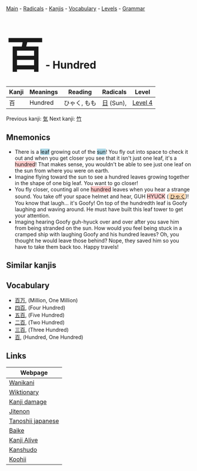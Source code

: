 <style> bigfont {font-size: 100px}</style>
[Main](../index.md) -
[Radicals](../radicals.md) -
[Kanjis](../kanjis.md) -
[Vocabulary](../vocabulary.md) -
[Levels](../levels.md) -
[Grammar](../grammar.md)
# <bigfont> 百</bigfont> - Hundred 

| Kanji | Meanings | Reading | Radicals | Level |
| --- | --- | --- | --- | --- |
| 百 | Hundred | ひゃく, もも | [日](../radicals/日.md) (Sun),  | [Level 4](../levels/wk_level4.md) |

Previous kanji: [気](気.md) Next kanji: [竹](竹.md) 

## Mnemonics
 * There is a <span style="background-color:#ADD8E6"> leaf</span> growing out of the <span style="background-color:#ADD8E6"> sun</span>! You fly out into space to check it out and when you get closer you see that it isn't just one leaf, it's a <span style="background-color:#ffcccb"> hundred</span>! That makes sense, you wouldn't be able to see just one leaf on the sun from where you were on earth.
* Imagine flying toward the sun to see a hundred leaves growing together in the shape of one big leaf. You want to go closer!
* You fly closer, counting all one <span style="background-color:#ffcccb"> hundred</span> leaves when you hear a strange sound. You take off your space helmet and hear, GUH <span style="background-color:#ffcccb"> HYUCK</span> (<span style="background-color:#fed8b1"> [ひゃく](https://jisho.org/search/ひゃく)</span>)! You know that laugh... it's Goofy! On top of the hundredth leaf is Goofy laughing and waving around. He must have built this leaf tower to get your attention.
* Imaging hearing Goofy guh-hyuck over and over after you save him from being stranded on the sun. How would you feel being stuck in a cramped ship with laughing Goofy and his hundred leaves? Oh, you thought he would leave those behind? Nope, they saved him so you have to take them back too. Happy travels!


## Similar kanjis
 


## Vocabulary
 * [百万](../vocabulary/百.md), (Million, One Million)
* [四百](../vocabulary/百.md), (Four Hundred)
* [五百](../vocabulary/百.md), (Five Hundred)
* [二百](../vocabulary/百.md), (Two Hundred)
* [三百](../vocabulary/百.md), (Three Hundred)
* [百](../vocabulary/百.md), (Hundred, One Hundred)



## Links 

| Webpage |
| --- |
| [Wanikani          ](https://www.wanikani.com/kanji/百) |
| [Wiktionary        ](https://en.wiktionary.org/wiki/百) |
| [Kanji damage      ](http://www.kanjidamage.com/kanji/search?utf8=✓&q=百) |
| [Jitenon           ](https://jitenon.com/kanji/百) |
| [Tanoshii japanese ](https://www.tanoshiijapanese.com/dictionary/kanji.cfm?k=百) |
| [Baike             ](https://baike.baidu.com/item/百) |
| [Kanji Alive       ](https://app.kanjialive.com/百) |
| [Kanshudo          ](https://www.kanshudo.com/searchmn?q=百) |
| [Koohii            ](https://kanji.koohii.com/study/kanji/百) |
